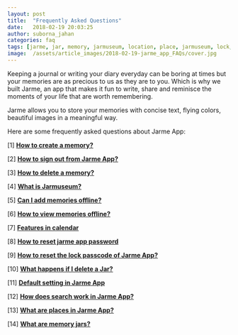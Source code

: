 ```yaml
---
layout: post
title:  "Frequently Asked Questions"
date:   2018-02-19 20:03:25
author: suborna_jahan
categories: faq
tags: [jarme, jar, memory, jarmuseum, location, place, jarmuseum, lock, password, passcode, search, reset, calendar, feature, offline, delete, memories, sign out]
image:  /assets/article_images/2018-02-19-jarme_app_FAQs/cover.jpg
---
```

Keeping a journal or writing your diary everyday can be boring at times but your memories are as precious to us as they are to you. Which is why we built Jarme, an app that makes it fun to write, share and reminisce the moments of your life that are worth remembering. 
 
Jarme allows you to store your memories with concise text, flying colors, beautiful images in a meaningful way.

Here are some frequently asked questions about Jarme App:


[1] **[How to create a memory?](https://blog.jarmemori.es/faq/2018/02/19/how_to_create_a_memory.html)**

[2] **[How to sign out from Jarme App?](https://blog.jarmemori.es/faq/2018/02/19/how_to_sign_out_from_jarme.html)**

[3] **[How to delete a memory?](https://blog.jarmemori.es/faq/2018/02/19/how_to_delete_a_memory.html)**

[4] **[What is Jarmuseum?](https://blog.jarmemori.es/faq/2018/02/19/what_is_jarmuseum.html)**

[5] **[Can I add memories offline?](https://blog.jarmemori.es/faq/2018/02/19/can_i_add_memories_offline.html)**

[6] **[How to view memories offline?](https://blog.jarmemori.es/faq/2018/02/19/how_to_view_memories_offline.html)**

[7] **[Features in calendar](https://blog.jarmemori.es/faq/2018/02/19/features_in_calendar.html)**

[8] **[How to reset jarme app password](https://blog.jarmemori.es/faq/2018/02/19/how_to_reset_jarme_app_password.html)**

[9] **[How to reset the lock passcode of Jarme App?](https://blog.jarmemori.es/faq/2018/02/19/how_to_reset_the_lock_passcode_of_jarme_app.html)**

[10] **[What happens if I delete a Jar?](https://blog.jarmemori.es/faq/2018/02/19/what_happens_if_i_delete_a-Jar.html)**

[11] **[Default setting in Jarme App](https://blog.jarmemori.es/faq/2018/02/18/the_purpose_of_default_setting_in_jarme_app.html)**

[12] **[How does search work in Jarme App?](https://blog.jarmemori.es/faq/2018/02/18/how_does_search_work_in_jarme_app.html)**

[13] **[What are places in Jarme App?](https://blog.jarmemori.es/faq/2018/02/18/what_are_plces_in_jarme_app.html)**

[14] **[What are memory jars?](https://blog.jarmemori.es/faq/2018/02/10/what_are_memory_jars.html)**
